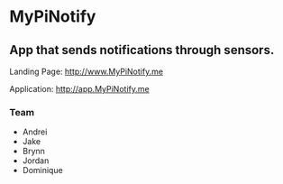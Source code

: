 # MyPiNotify

## App that sends notifications through sensors.

Landing Page: http://www.MyPiNotify.me

Application: http://app.MyPiNotify.me

### Team
* Andrei
* Jake
* Brynn
* Jordan
* Dominique
